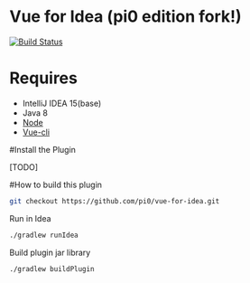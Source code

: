 # Vue for Idea (pi0 edition fork!)

[![Build Status](https://travis-ci.org/pi0/vue-for-idea.svg?branch=master)](https://travis-ci.org/pi0/vue-for-idea)

# Requires
* IntelliJ IDEA 15(base) 
* Java 8 
* [Node](https://nodejs.org)
* [Vue-cli](https://github.com/vuejs/vue-cli)

#Install the Plugin

[TODO]

#How to build this plugin 

```bash
git checkout https://github.com/pi0/vue-for-idea.git
```

Run in Idea
```bash
./gradlew runIdea 
```

Build plugin jar library
```bash
./gradlew buildPlugin
```